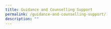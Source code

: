 ```yaml
---
title: Guidance and Counselling Support
permalink: /guidance-and-counselling-support/
description: ""
---
```


